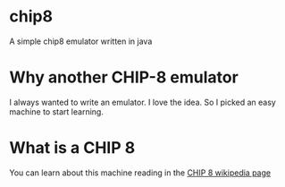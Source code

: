 # chip8
A simple chip8 emulator written in java

# Why another CHIP-8 emulator

I always wanted to write an emulator. I love the idea. So I picked an easy machine to start learning.

# What is a CHIP 8

You can learn about this machine reading in the  [CHIP 8 wikipedia page](https://en.wikipedia.org/wiki/CHIP-8)